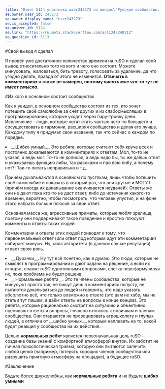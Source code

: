 ```yaml
---
title: "Ответ 5124 участника user243273 на вопрос\"Русское сообщество. Бессмыcленное и беспощадное\""
se.owner.user_id: 243273
se.owner.display_name: "user243273"
se.is_accepted: false
se.answer_id: 5124
se.link: "https://ru.meta.stackoverflow.com/a/5124/240512"
se.question_id: 5113
---
```


#Свой вывод я сделал

Я провёл уже достаточное количество времени на ruSO и сделал свой вывод относительно того из кого и чего оно состоит. Можете минусовать, жаловаться, бить тревогу, голосовать за удаление, да что угодно делать, правда от этого не изменится. __Отвечать в комментариях я также не намерен, поэтому *писать мне что-то тут не имеет смысла*__.

#Из кого в основном состоит сообщество

Как я увидел, в основном сообщество состоит из тех, кто хочет потешить своё самолюбие за счёт других и из слабосмыслящих в программировании, которые уходят через пару-тройку дней. Исключение - люди, которые хотят стать частью чего-то большего и сосуществовать в гармонии, расширяя сообщество и делая его лучше. Каждому типу я придумал свои названия, так что сейчас о каждом по порядке.

<li>__Шибко умный__. Это ребята, которые считают себя круче всех и постоянно докапываются в комментариях к ответам. Мол, то-то не указал, а ведь мог. То-то не дописал, а ведь надо бы, ты же даёшь ответ и указываешь функцию либы, так расскажи и про всю либу, а почему нет?! Так-то писать неправильно и т.д.

Причём докапываются в основном по пустякам, лишь чтобы потешить своё самолюбие и показать в который раз, что они крутые и МОГУТ (причём иногда их докапывание оканчивается неудачей). Ответы же они не дают пока кто-то не даст ответ, либо до истечения какого-то времени, вероятно, чтобы посмотреть, что человек упустил, и на фоне этого набрать больше плюсов за свой ответ.

Основная масса же, агрессивные приматы, которые любят зрелища, поэтому они поддерживают такое поведение и яростно плюсуют комменты и ответы таких людей.

Комментарии и ответы этих людей приводят к тому, что первоначальный ответ (или ответ под которым идут эти комментарии) набирает минусы. Ну, сила авторитета (в данном случае репутация) играет свою роль.

<li>__Дурачки__. Ну тут всё понятно, как я думаю. Это люди, которые не смыслят в программировании и дают задачи на решение, а если их игнорят, спамят ruSO однотипными вопросами, слегка переформулируя их, пока проблема не будет решена.

<li>__Нормальные ребята__. Это те члены сообщества, которые не минусуют просто так, не пишут дичь в комментариях попусту, не пытаются докапываться до людей и говорить, что надо указать абсолютно всё, что только возможно в ответе (это вам не хабр, мы не статьи тут пишем, а даём ответы на вопросы в конце концов). Это ребята, которые рационально смотрят на ситуацию и объективно оценивают ответы и вопросы, лояльно относясь к новичкам и членам сообщества. Они стараются не провоцировать агрошколоту и глупых людей, в отличии от __шибко умных__, которым наплевать на то, какой будет реакция у сообщества на их действия.

Целью **нормальных ребят** является первоначальная цель ruSO - создание базы знаний с комфортной атмосферой внутри. Их заботит не личная психологическая травма, которую они пытаются залечить любой ценой (например, потерять хороших членов сообщества или разрушить приятную атмосферу на площадке), а будущее ruSO.

#Заключение

Будьте более дружелюбны, как __нормальные ребята__ и не будьте __шибко умными__
